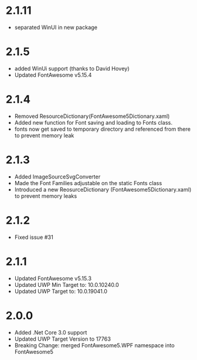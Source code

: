 # 2.1.11
- separated WinUI in new package
# 2.1.5
- added WinUi support (thanks to David Hovey)
- Updated FontAwesome v5.15.4
# 2.1.4
- Removed ResourceDictionary(FontAwesome5Dictionary.xaml)
- Added new function for Font saving and loading to Fonts class.
- fonts now get saved to temporary directory and referenced from there to prevent memory leak
# 2.1.3
- Added ImageSourceSvgConverter
- Made the Font Families adjustable on the static Fonts class
- Introduced a new ReosurceDictionary (FontAwesome5Dictionary.xaml) to prevent memory leaks
# 2.1.2
- Fixed issue #31
# 2.1.1
- Updated FontAwesome v5.15.3
- Updated UWP Min Target to: 10.0.10240.0
- Updated UWP Target to: 10.0.19041.0
# 2.0.0
- Added .Net Core 3.0 support
- Updated UWP Target Version to 17763
- Breaking Change: merged FontAwesome5.WPF namespace into FontAwesome5